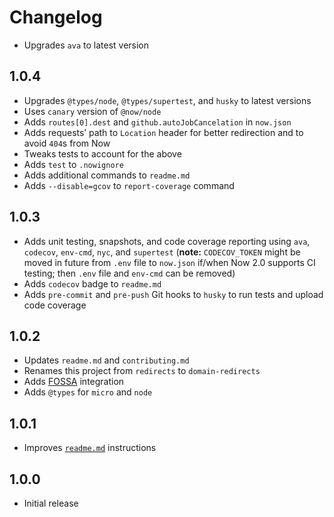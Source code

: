 # Changelog

- Upgrades `ava` to latest version

## 1.0.4

- Upgrades `@types/node`, `@types/supertest`, and `husky` to latest versions
- Uses `canary` version of `@now/node`
- Adds `routes[0].dest` and `github.autoJobCancelation` in `now.json`
- Adds requests’ path to `Location` header for better redirection and to avoid `404`s from Now
- Tweaks tests to account for the above
- Adds `test` to `.nowignore`
- Adds additional commands to `readme.md`
- Adds `--disable=gcov` to `report-coverage` command

## 1.0.3

- Adds unit testing, snapshots, and code coverage reporting using `ava`, `codecov`, `env-cmd`, `nyc`, and `supertest` (**note:** `CODECOV_TOKEN` might be moved in future from `.env` file to `now.json` if/when Now 2.0 supports CI testing; then `.env` file and `env-cmd` can be removed)
- Adds `codecov` badge to `readme.md`
- Adds `pre-commit` and `pre-push` Git hooks to `husky` to run tests and upload code coverage

## 1.0.2

- Updates `readme.md` and `contributing.md`
- Renames this project from `redirects` to `domain-redirects`
- Adds [FOSSA](https://github.com/fossas/fossa-cli) integration
- Adds `@types` for `micro` and `node`

## 1.0.1

- Improves [`readme.md`](readme.md) instructions

## 1.0.0

- Initial release
